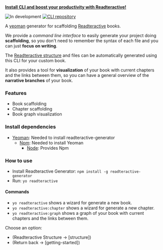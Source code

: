 [**Install CLI and boost your productivity with Readteractive!**](https://github.com/Carleslc/readteractive-generator)

![In development](https://img.shields.io/badge/status-in%20development-red.svg)
[![CLI repository](https://img.shields.io/badge/CLI-readteractive--generator-blue.svg)](https://github.com/Carleslc/readteractive-generator)

A [yeoman](http://yeoman.io/learning/index.html) generator for scaffolding [Readteractive](https://github.com/Carleslc/Readteractive) books.

We provide a _command line interface_ to easily generate your project doing **scaffolding**, so you don't need to remember the syntax of each file and you can just **focus on writing**.

The [Readteractive structure](https://github.com/Carleslc/Readteractive#readteractive-structure) and files can be automatically generated using this CLI for your custom book.

It also provides a tool for **visualization** of your book with current chapters and the links between them, so you can have a general overview of the **narrative branches** of your book.

### Features

- Book scaffolding
- Chapter scaffolding
- Book graph visualization

### Install dependencies

- [Yeoman](http://yeoman.io/learning/index.html): Needed to install readteractive-generator
    - [Npm](https://www.npmjs.com/get-npm): Needed to install Yeoman
        - [Node](https://nodejs.org/en/): Provides Npm

### How to use

- Install Readteractive Generator: `npm install -g readteractive-generator`
- Run: `yo readteractive`

#### Commands

- `yo readteractive` shows a wizard for generate a new book.
- `yo readteractive:chapter` shows a wizard for generate a new chapter.
- `yo readteractive:graph` shows a graph of your book with current chapters and the links between them.

Choose an option:

- (Readteractive Structure -> [structure])
- (Return back -> [getting-started])